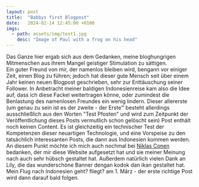 ```yaml
---
layout: post
title:  "Babbys first Blogpost"
date:   2024-02-14 12:45:00 +0100
imgs: 
  - path: assets/img/test1.jpg
    desc: "Image of Paul with a frog on his head"
---
```

Das Ganze hier ergab sich aus dem Gedanken, meine bloghungrigen Mitmenschen aus ihrem Mangel geistiger Stimulation zu sättigen. 
<br>
Ein guter Freund von mir, der namenlos bleiben wird, bengann vor einiger Zeit, einen Blog zu führen; jedoch hat dieser gute Mensch seit über einem Jahr keinen neuen Blogpost geschrieben,
sehr zur Enttäuschung seiner Follower.
In Anbetracht meiner baldigen Indonesienreise kam also die Idee auf, dass ich diese Fackel weitertragen könne, oder zumindest die Benlastung des namenlosen Freundes ein wenig lindern.
Dieser allererste (um genau zu sein ist es der zweite - der Erste™ besteht allerdings ausschließlich aus den Worten "Test Pfosten" und wird zum Zeitpunkt der Veröffentlichung dieses Posts
vermutlich schon gelöscht sein) Post enthält noch keinen Content. Es ist gleichzeitig ein technischer Test der Kompetenzen dieser neuartigen Technologie, und eine Vorspeise zu den tatsächlich
interessanten Posts, die dann aus Indonesien kommen werden.
<br>
An diesem Punkt möchte ich mich auch nochmal bei <a href="https://github.com/Nordegraf">Niklas Conen</a> bedanken, der mir diese Website aufgesetzt hat und sie 
meiner Meinung nach auch sehr hübsch gestaltet hat.
Außerdem natürlich vielen Dank an Lily, die das wunderschöne Banner dengan kodok dan ikan gestaltet hat.
<br>
Mein Flug nach Indonesien geht? fliegt? am 1. März - der erste richtige Post wird dann darauf bald folgen.
